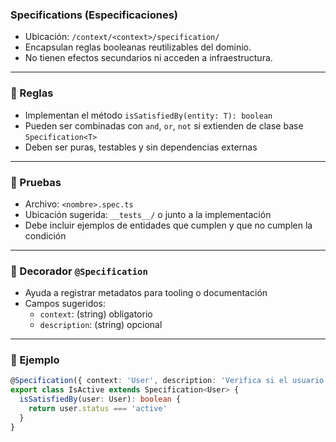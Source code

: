 ### Specifications (Especificaciones)

- Ubicación: `/context/<context>/specification/`
- Encapsulan reglas booleanas reutilizables del dominio.
- No tienen efectos secundarios ni acceden a infraestructura.

---

### 🧱 Reglas

- Implementan el método `isSatisfiedBy(entity: T): boolean`
- Pueden ser combinadas con `and`, `or`, `not` si extienden de clase base `Specification<T>`
- Deben ser puras, testables y sin dependencias externas

---

### 🧪 Pruebas

- Archivo: `<nombre>.spec.ts`
- Ubicación sugerida: `__tests__/` o junto a la implementación
- Debe incluir ejemplos de entidades que cumplen y que no cumplen la condición

---

### 🧩 Decorador `@Specification`

- Ayuda a registrar metadatos para tooling o documentación
- Campos sugeridos:
  - `context`: (string) obligatorio
  - `description`: (string) opcional

---

### 🧩 Ejemplo
```ts
@Specification({ context: 'User', description: 'Verifica si el usuario está activo' })
export class IsActive extends Specification<User> {
  isSatisfiedBy(user: User): boolean {
    return user.status === 'active'
  }
}
```
